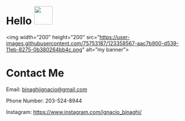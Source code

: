 # Hello <img src="https://raw.githubusercontent.com/MartinHeinz/MartinHeinz/master/wave.gif" height="50vh">

<p align=”center”>

<img width=”200" height=”200" src=”https://user-images.githubusercontent.com/75753187/123358567-aac7b900-d539-11eb-8275-0b380264bb4c.png" alt=”my banner”>

</p>

# Contact Me
Email: binaghiignacio@gmail.com

Phone Number: 203-524-8944

Instagram: https://www.instagram.com/ignacio_binaghi/

